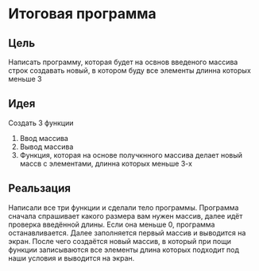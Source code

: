 # Итоговая программа

## Цель

Написать программу, которая будет на освнов введеного массива строк создавать новый, в котором буду все элементы длинна которых меньше 3

## Идея

Создать 3 функции 

1. Ввод массива 
2. Вывод массива
3. Функция, которая на основе получкнного массива делает новый массв с элементами, длинна которых меньше 3-х

## Реальзация

Написали все три функции и сделали тело программы. Программа сначала спрашивает какого размера вам нужен массив, далее идёт проверка введённой длины. Если она меньше 0, программа останавливается. Далее заполняется первый массив и выводится на экран. После чего создаётся новый массив, в который при пощи функции записываются все элементы длина которых подходит под наши условия и выводится на экран.